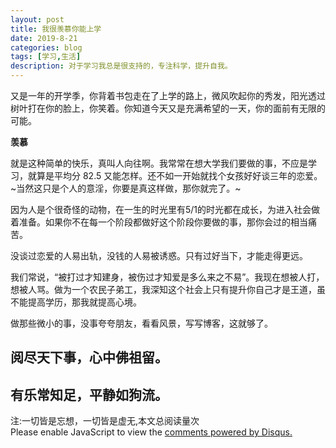 ```yaml
---
layout: post
title: 我很羡慕你能上学
date: 2019-8-21
categories: blog
tags: [学习,生活]
description: 对于学习我总是很支持的，专注科学，提升自我。
---
```



又是一年的开学季，你背着书包走在了上学的路上，微风吹起你的秀发，阳光透过树叶打在你的脸上，你笑着。你知道今天又是充满希望的一天，你的面前有无限的可能。

**羡慕**

就是这种简单的快乐，真叫人向往啊。我常常在想大学我们要做的事，不应是学习，就算是平均分 82.5 又能怎样。还不如一开始就找个女孩好好谈三年的恋爱。~当然这只是个人的意淫，你要是真这样做，那你就完了。~

因为人是个很奇怪的动物，在一生的时光里有5/1的时光都在成长，为进入社会做着准备。如果你不在每一个阶段都做好这个阶段你要做的事，那你会过的相当痛苦。

没谈过恋爱的人易出轨，没钱的人易被诱惑。只有过好当下，才能走得更远。

我们常说，“被打过才知建身，被伤过才知爱是多么来之不易”。我现在想被人打，想被人骂。做为一个农民子弟工，我深知这个社会上只有提升你自己才是王道，虽不能提高学历，那我就提高心境。

做那些微小的事，没事夸夸朋友，看看风景，写写博客，这就够了。

## 阅尽天下事，心中佛祖留。

## 有乐常知足，平静如狗流。


<span id="busuanzi_container_page_pv">
  注:一切皆是忘想，一切皆是虚无,本文总阅读量<span id="busuanzi_value_page_pv"></span>次
</span>


<script id="dsq-count-scr" src="//huiweishijie.disqus.com/count.js" async></script>

<div id="disqus_thread"></div>
<script>

/**
*  RECOMMENDED CONFIGURATION VARIABLES: EDIT AND UNCOMMENT THE SECTION BELOW TO INSERT DYNAMIC VALUES FROM YOUR PLATFORM OR CMS.
*  LEARN WHY DEFINING THESE VARIABLES IS IMPORTANT: https://disqus.com/admin/universalcode/#configuration-variables*/
/*
var disqus_config = function () {
this.page.url = PAGE_URL;  // Replace PAGE_URL with your page's canonical URL variable
this.page.identifier = PAGE_IDENTIFIER; // Replace PAGE_IDENTIFIER with your page's unique identifier variable
};
*/
(function() { // DON'T EDIT BELOW THIS LINE
var d = document, s = d.createElement('script');
s.src = 'https://huiweishijie.disqus.com/embed.js';
s.setAttribute('data-timestamp', +new Date());
(d.head || d.body).appendChild(s);
})();
</script>
<noscript>Please enable JavaScript to view the <a href="https://disqus.com/?ref_noscript">comments powered by Disqus.</a></noscript>


